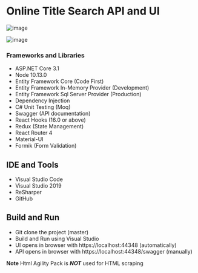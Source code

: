 # Online Title Search API and UI

![image](https://user-images.githubusercontent.com/17073376/115120202-8e664800-9fef-11eb-85a3-389c9ce06eb9.png)

![image](https://user-images.githubusercontent.com/17073376/115120234-c3729a80-9fef-11eb-87a6-577f6699e639.png)

### Frameworks and Libraries

- ASP.NET Core 3.1
- Node 10.13.0
- Entity Framework Core (Code First)
- Entity Framework In-Memory Provider (Development)
- Entity Framework Sql Server Provider (Production)
- Dependency Injection
- C# Unit Testing (Moq)
- Swagger (API documentation)
- React Hooks (16.0 or above)
- Redux (State Management)
- React Router 4
- Material-UI
- Formik (Form Validation)

## IDE and Tools

- Visual Studio Code
- Visual Studio 2019
- ReSharper
- GitHub

## Build and Run

- Git clone the project (master)
- Build and Run using Visual Studio 
- UI opens in browser with https://localhost:44348 (automatically)
- API opens in browser with https://localhost:44348/swagger (manually)

**Note** Html Agility Pack is **_NOT_** used for HTML scraping
